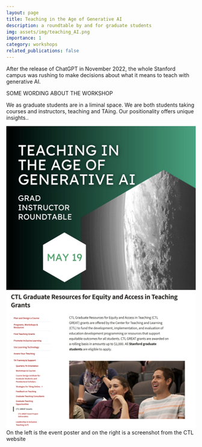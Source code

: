 ```yaml
---
layout: page
title: Teaching in the Age of Generative AI
description: a roundtable by and for graduate students
img: assets/img/teaching_AI.png
importance: 1
category: workshops
related_publications: false
---
```


After the release of ChatGPT in November 2022, the whole Stanford campus was rushing to make decisions about what it means to teach with generative AI.

SOME WORDING ABOUT THE WORKSHOP

We as graduate students are in a liminal space. We are both students taking courses and instructors, teaching and TAing. Our positionality offers unique insights..

<div class="row justify-content-sm-center">
    <div class="col-sm-8 mt-3 mt-md-0">
         <img src="assets/img/teaching_AI.png" alt="example image" class="img-fluid rounded z-depth-1">
    </div>
    <div class="col-sm-4 mt-3 mt-md-0">
         <img src="assets/img/ctl_grant_screenshot.png" alt="example image" class="img-fluid rounded z-depth-1">
    </div>
</div>
<div class="caption">
    On the left is the event poster and on the right is a screenshot from the CTL website
</div>
